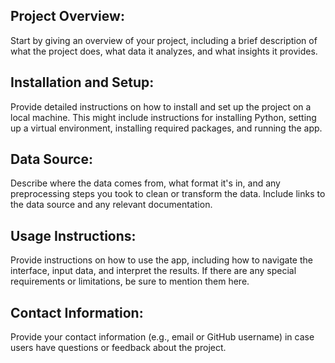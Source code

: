 ## Project Overview: 
 Start by giving an overview of your project, including a brief description of what the project does, what data it analyzes, and what insights it provides.

## Installation and Setup: 
 Provide detailed instructions on how to install and set up the project on a local machine. This might include instructions for installing Python, setting up a virtual environment, installing required packages, and running the app.

## Data Source: 
Describe where the data comes from, what format it's in, and any preprocessing steps you took to clean or transform the data. Include links to the data source and any relevant documentation.

## Usage Instructions: 
Provide instructions on how to use the app, including how to navigate the interface, input data, and interpret the results. If there are any special requirements or limitations, be sure to mention them here.

## Contact Information: 
Provide your contact information (e.g., email or GitHub username) in case users have questions or feedback about the project.
